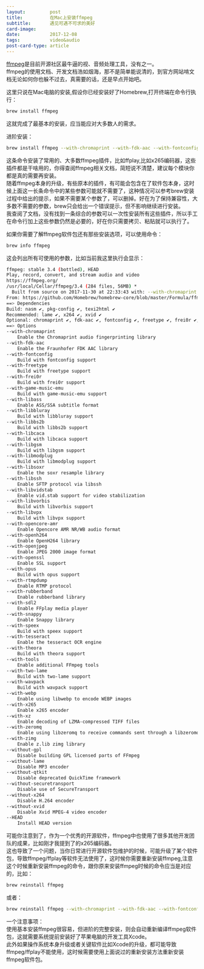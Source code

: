 ```yaml
---
layout:         post
title:          在Mac上安装ffmpeg
subtitle:       遇见可遇不可求的美好
card-image:     
date:           2017-12-08
tags:           video&audio
post-card-type: article
---
```

[ffmpeg](https://www.ffmpeg.org)是目前开源社区最牛逼的视、音频处理工具，没有之一。<br>
ffmpeg的使用文档、开发文档浩如烟海，那不是简单能说清的，到官方网站啃文档无论如何你也躲不过去，真需要的话，还是早点开始吧。<br>

这里只说在Mac电脑的安装,假设你已经安装好了Homebrew,打开终端在命令行执行：
```bash
brew install ffmpeg
```
这就完成了最基本的安装，应当能应对大多数人的需求。

进阶安装：
```bash
brew install ffmpeg --with-chromaprint --with-fdk-aac --with-fontconfig --with-freetype --with-frei0r --with-game-music-emu --with-libass --with-libbluray --with-libbs2b --with-libcaca --with-libebur128 --with-libgsm --with-libmodplug --with-libsoxr --with-libssh --with-libvidstab --with-libvorbis --with-libvpx --with-opencore-amr --with-openh264 --with-openjpeg --with-openssl --with-opus --with-rtmpdump --with-rubberband --with-schroedinger --with-sdl2 --with-snappy --with-speex --with-tesseract --with-theora --with-tools --with-two-lame --with-wavpack --with-webp --with-x265 --with-xz --with-zeromq --with-zimg
```
这条命令安装了常用的、大多数ffmpeg插件，比如ffplay,比如x265编码器，这些插件都是干啥用的，你得查阅ffmpeg相关文档，简短说不清楚，建议每个模块你都是真的需要再安装。<br>
随着ffmpeg本身的升级，有些原本的插件，有可能会包含在了软件包本身，这时候上面这一长条命令中的某些参数可能就不需要了，这种情况可以参考brew安装过程中给出的提示，如果不需要某个参数了，可以删掉。好在为了保持兼容性，大多数不需要的参数，brew只会给出一个错误提示，但不影响继续进行安装。<br>
我查阅了文档，没有找到一条综合的参数可以一次性安装所有这些插件，所以手工在命令行加上这些参数仍然是必要的，好在你只需要拷贝、粘贴就可以执行了。

如果你需要了解ffmpeg软件包还有那些安装选项，可以使用命令：
```bash
brew info ffmpeg
```
这会列出所有可使用的参数，比如当前我这里执行会显示：
```bash
ffmpeg: stable 3.4 (bottled), HEAD
Play, record, convert, and stream audio and video
https://ffmpeg.org/
/usr/local/Cellar/ffmpeg/3.4 (284 files, 56MB) *
  Built from source on 2017-11-30 at 22:33:43 with: --with-chromaprint --with-fdk-aac --with-libass --with-libsoxr --with-libssh --with-tesseract --with-libvidstab --with-opencore-amr --with-openh264 --with-openjpeg --with-openssl --with-rtmpdump --with-rubberband --with-sdl2 --with-snappy --with-tools --with-webp --with-x265 --with-xz --with-zeromq --with-zimg --with-fontconfig --with-freetype --with-frei0r --with-game-music-emu --with-libbluray --with-libbs2b --with-libcaca --with-libgsm --with-libmodplug --with-libvorbis --with-libvpx --with-opus --with-speex --with-theora --with-two-lame --with-wavpack
From: https://github.com/Homebrew/homebrew-core/blob/master/Formula/ffmpeg.rb
==> Dependencies
Build: nasm ✔, pkg-config ✔, texi2html ✔
Recommended: lame ✔, x264 ✔, xvid ✔
Optional: chromaprint ✔, fdk-aac ✔, fontconfig ✔, freetype ✔, frei0r ✔, game-music-emu ✔, libass ✔, libbluray ✔, libbs2b ✔, libcaca ✔, libgsm ✔, libmodplug ✔, libsoxr ✔, libssh ✔, libvidstab ✔, libvorbis ✔, libvpx ✔, opencore-amr ✔, openh264 ✔, openjpeg ✔, openssl ✔, opus ✔, rtmpdump ✔, rubberband ✔, sdl2 ✔, snappy ✔, speex ✔, tesseract ✔, theora ✔, two-lame ✔, wavpack ✔, webp ✔, x265 ✔, xz ✔, zeromq ✔, zimg ✔
==> Options
--with-chromaprint
	Enable the Chromaprint audio fingerprinting library
--with-fdk-aac
	Enable the Fraunhofer FDK AAC library
--with-fontconfig
	Build with fontconfig support
--with-freetype
	Build with freetype support
--with-frei0r
	Build with frei0r support
--with-game-music-emu
	Build with game-music-emu support
--with-libass
	Enable ASS/SSA subtitle format
--with-libbluray
	Build with libbluray support
--with-libbs2b
	Build with libbs2b support
--with-libcaca
	Build with libcaca support
--with-libgsm
	Build with libgsm support
--with-libmodplug
	Build with libmodplug support
--with-libsoxr
	Enable the soxr resample library
--with-libssh
	Enable SFTP protocol via libssh
--with-libvidstab
	Enable vid.stab support for video stabilization
--with-libvorbis
	Build with libvorbis support
--with-libvpx
	Build with libvpx support
--with-opencore-amr
	Enable Opencore AMR NR/WB audio format
--with-openh264
	Enable OpenH264 library
--with-openjpeg
	Enable JPEG 2000 image format
--with-openssl
	Enable SSL support
--with-opus
	Build with opus support
--with-rtmpdump
	Enable RTMP protocol
--with-rubberband
	Enable rubberband library
--with-sdl2
	Enable FFplay media player
--with-snappy
	Enable Snappy library
--with-speex
	Build with speex support
--with-tesseract
	Enable the tesseract OCR engine
--with-theora
	Build with theora support
--with-tools
	Enable additional FFmpeg tools
--with-two-lame
	Build with two-lame support
--with-wavpack
	Build with wavpack support
--with-webp
	Enable using libwebp to encode WEBP images
--with-x265
	Enable x265 encoder
--with-xz
	Enable decoding of LZMA-compressed TIFF files
--with-zeromq
	Enable using libzeromq to receive commands sent through a libzeromq client
--with-zimg
	Enable z.lib zimg library
--without-gpl
	Disable building GPL licensed parts of FFmpeg
--without-lame
	Disable MP3 encoder
--without-qtkit
	Disable deprecated QuickTime framework
--without-securetransport
	Disable use of SecureTransport
--without-x264
	Disable H.264 encoder
--without-xvid
	Disable Xvid MPEG-4 video encoder
--HEAD
	Install HEAD version
```
可能你注意到了，作为一个优秀的开源软件，ffmpeg中也使用了很多其他开发团队的成果，比如刚才我提到了的x265编码器。<br>
这也导致了一个问题，当你日常进行开源软件包维护的时候，可能升级了某个软件包，导致ffmpeg/ffplay等软件无法使用了，这时候你需要重新安装ffmpeg,注意这个时候重新安装ffmpeg的命令，跟你原来安装ffmpeg时候的命令应当是对应的，比如：
```bash
brew reinstall ffmpeg
```
或者：
```bash
brew reinstall ffmpeg --with-chromaprint --with-fdk-aac --with-fontconfig --with-freetype --with-frei0r --with-game-music-emu --with-libass --with-libbluray --with-libbs2b --with-libcaca --with-libebur128 --with-libgsm --with-libmodplug --with-libsoxr --with-libssh --with-libvidstab --with-libvorbis --with-libvpx --with-opencore-amr --with-openh264 --with-openjpeg --with-openssl --with-opus --with-rtmpdump --with-rubberband --with-schroedinger --with-sdl2 --with-snappy --with-speex --with-tesseract --with-theora --with-tools --with-two-lame --with-wavpack --with-webp --with-x265 --with-xz --with-zeromq --with-zimg
```

一个注意事项：<br>
使用基本安装ffmpeg很容易，但进阶的完整安装，则会自动重新编译ffmpeg软件包，这就需要系统提前安装好了苹果电脑的开发工具Xcode。<br>
此外如果操作系统本身升级或者关键软件比如Xcode的升级，都可能导致ffmpeg/ffplay不能使用，这时候需要使用上面说过的重新安装方法重新安装ffmpeg软件包。




